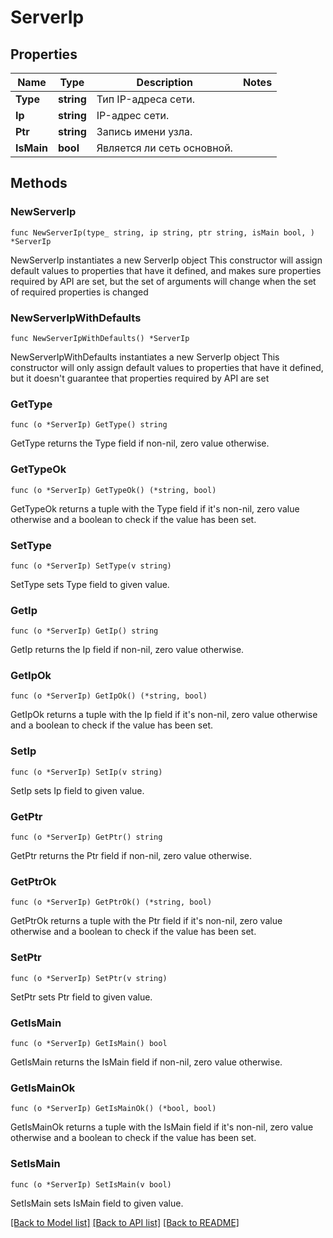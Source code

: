 # ServerIp

## Properties

Name | Type | Description | Notes
------------ | ------------- | ------------- | -------------
**Type** | **string** | Тип IP-адреса сети. | 
**Ip** | **string** | IP-адрес сети. | 
**Ptr** | **string** | Запись имени узла. | 
**IsMain** | **bool** | Является ли сеть основной. | 

## Methods

### NewServerIp

`func NewServerIp(type_ string, ip string, ptr string, isMain bool, ) *ServerIp`

NewServerIp instantiates a new ServerIp object
This constructor will assign default values to properties that have it defined,
and makes sure properties required by API are set, but the set of arguments
will change when the set of required properties is changed

### NewServerIpWithDefaults

`func NewServerIpWithDefaults() *ServerIp`

NewServerIpWithDefaults instantiates a new ServerIp object
This constructor will only assign default values to properties that have it defined,
but it doesn't guarantee that properties required by API are set

### GetType

`func (o *ServerIp) GetType() string`

GetType returns the Type field if non-nil, zero value otherwise.

### GetTypeOk

`func (o *ServerIp) GetTypeOk() (*string, bool)`

GetTypeOk returns a tuple with the Type field if it's non-nil, zero value otherwise
and a boolean to check if the value has been set.

### SetType

`func (o *ServerIp) SetType(v string)`

SetType sets Type field to given value.


### GetIp

`func (o *ServerIp) GetIp() string`

GetIp returns the Ip field if non-nil, zero value otherwise.

### GetIpOk

`func (o *ServerIp) GetIpOk() (*string, bool)`

GetIpOk returns a tuple with the Ip field if it's non-nil, zero value otherwise
and a boolean to check if the value has been set.

### SetIp

`func (o *ServerIp) SetIp(v string)`

SetIp sets Ip field to given value.


### GetPtr

`func (o *ServerIp) GetPtr() string`

GetPtr returns the Ptr field if non-nil, zero value otherwise.

### GetPtrOk

`func (o *ServerIp) GetPtrOk() (*string, bool)`

GetPtrOk returns a tuple with the Ptr field if it's non-nil, zero value otherwise
and a boolean to check if the value has been set.

### SetPtr

`func (o *ServerIp) SetPtr(v string)`

SetPtr sets Ptr field to given value.


### GetIsMain

`func (o *ServerIp) GetIsMain() bool`

GetIsMain returns the IsMain field if non-nil, zero value otherwise.

### GetIsMainOk

`func (o *ServerIp) GetIsMainOk() (*bool, bool)`

GetIsMainOk returns a tuple with the IsMain field if it's non-nil, zero value otherwise
and a boolean to check if the value has been set.

### SetIsMain

`func (o *ServerIp) SetIsMain(v bool)`

SetIsMain sets IsMain field to given value.



[[Back to Model list]](../README.md#documentation-for-models) [[Back to API list]](../README.md#documentation-for-api-endpoints) [[Back to README]](../README.md)


